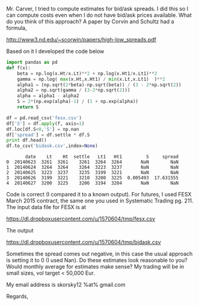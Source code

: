 
Mr. Carver, I tried to compute estimates for bid/ask spreads. I did
this so I can compute costs even when I do not have bid/ask prices
available. What do you think of this approach? A paper by Corvin and
Schultz had a formula,

http://www3.nd.edu/~scorwin/papers/high-low_spreads.pdf

Based on it I developed the code below

```python
import pandas as pd
def f(x):
    beta = np.log(x.Ht/x.Lt)**2 + np.log(x.Ht1/x.Lt1)**2
    gamma = np.log( max(x.Ht,x.Ht1) / min(x.Lt,x.Lt1)  )**2
    alpha1 = (np.sqrt(2*beta)-np.sqrt(beta)) / (3 - 2*np.sqrt(2))
    alpha2 = np.sqrt(gamma / (3-2*np.sqrt(2)))
    alpha = alpha1 - alpha2
    S = 2*(np.exp(alpha)-1) / (1 + np.exp(alpha))
    return S

df = pd.read_csv('fesx.csv')
df['S'] = df.apply(f, axis=1)
df.loc[df.S<0,'S'] = np.nan
df['spread'] = df.settle * df.S
print df.head()
df.to_csv('bidask.csv',index=None)
```

```text
       date    Lt    Ht  settle   Lt1   Ht1         S     spread
0  20140623  3261  3261    3261  3264  3264       NaN        NaN
1  20140624  3264  3264    3264  3223  3237       NaN        NaN
2  20140625  3223  3237    3235  3199  3221       NaN        NaN
3  20140626  3199  3221    3210  3200  3225  0.005493  17.631555
4  20140627  3200  3225    3206  3194  3204       NaN        NaN
```

Code is correct (I compared it to a known output). For futures, I used
FESX March 2015 contract, the same one you used in Systematic Trading
pg. 211. The input data file for FESX is at

https://dl.dropboxusercontent.com/u/1570604/tmp/fesx.csv

The output

https://dl.dropboxusercontent.com/u/1570604/tmp/bidask.csv

Sometimes the spread comes out negative, in this case the usual
approach is setting it to 0 (I used Nan). Do these estimates look
reasonable to you? Would monthly average for estimates make sense? My
trading will be in small sizes, vol target < 50,000 Eur.

My email address is skorsky12 %at% gmail.com

Regards,




